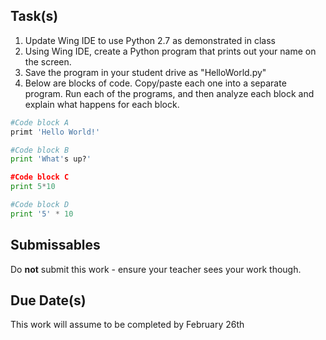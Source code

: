 Task(s)
-------
1. Update Wing IDE to use Python 2.7 as demonstrated in class
2. Using Wing IDE, create a Python program that prints out your name on the screen.
3. Save the program in your student drive as "HelloWorld.py"
4. Below are blocks of code.  Copy/paste each one into a separate program.  Run each of the programs, and then analyze each block and explain what happens for each block.

```python
#Code block A
primt 'Hello World!'

#Code block B
print 'What's up?'

#Code block C
print 5*10

#Code block D
print '5' * 10
```

Submissables
------------
Do **not** submit this work - ensure your teacher sees your work though.

Due Date(s)
----------
This work will assume to be completed by February 26th
